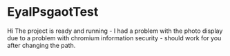 # EyalPsgaotTest

Hi
The project is ready and running - I had a problem with the photo display due to a problem with chromium information security - should work for you after changing the path.
